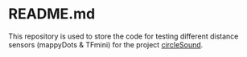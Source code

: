 # README.md

This repository is used to store the code for testing different distance sensors (mappyDots & TFmini) for the project [circleSound](https://github.com/jonathandreyer/circleSound).
